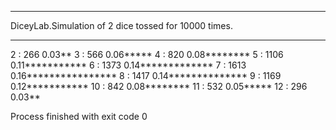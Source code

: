 ***

DiceyLab.Simulation of 2 dice tossed for 10000 times.

***

2 :       266    0.03**
3 :       566    0.06*****
4 :       820    0.08********
5 :      1106    0.11***********
6 :      1373    0.14*************
7 :      1613    0.16****************
8 :      1417    0.14**************
9 :      1169    0.12***********
10 :       842    0.08********
11 :       532    0.05*****
12 :       296    0.03**

Process finished with exit code 0